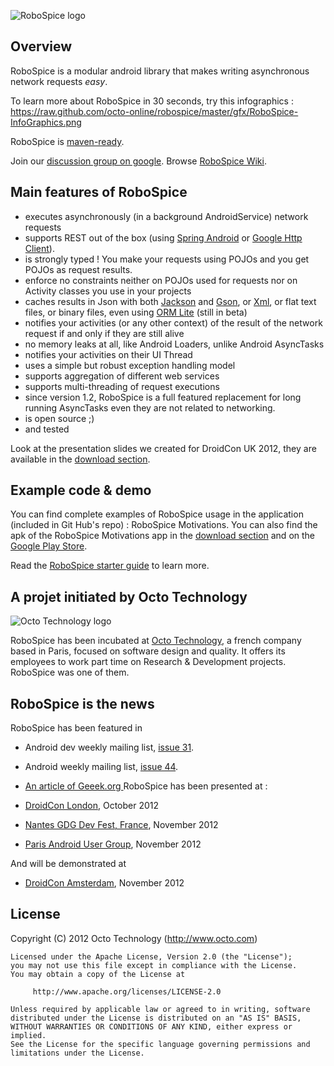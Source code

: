 ![RoboSpice logo](https://raw.github.com/octo-online/robospice/master/gfx/Robospice-logo-white-background.png)

Overview
--------

RoboSpice is a modular android library that makes writing asynchronous network requests *easy*.

To learn more about RoboSpice in 30 seconds, try this infographics : 
https://raw.github.com/octo-online/robospice/master/gfx/RoboSpice-InfoGraphics.png

RoboSpice is [maven-ready](http://search.maven.org/#search%7Cga%7C1%7Crobospice).

Join our [discussion group on google](https://groups.google.com/forum/?fromgroups#!forum/robospice).
Browse [RoboSpice Wiki](https://github.com/octo-online/robospice/wiki).

Main features of RoboSpice
--------------------------

* executes asynchronously (in a background AndroidService) network requests
* supports REST out of the box (using [Spring Android](http://www.springsource.org/spring-android) or [Google Http Client](http://code.google.com/p/google-http-java-client)).
* is strongly typed ! You make your requests using POJOs and you get POJOs as request results.
* enforce no constraints neither on POJOs used for requests nor on Activity classes you use in your projects
* caches results in Json with both [Jackson](http://jackson.codehaus.org/) and [Gson](http://code.google.com/p/google-gson/), 
or [Xml](http://simple.sourceforge.net/), or flat text files, or binary files, even using [ORM Lite](http://ormlite.com/sqlite_java_android_orm.shtml) (still in beta)
* notifies your activities (or any other context) of the result of the network request if and only if they are still alive
* no memory leaks at all, like Android Loaders, unlike Android AsyncTasks
* notifies your activities on their UI Thread
* uses a simple but robust exception handling model
* supports aggregation of different web services
* supports multi-threading of request executions
* since version 1.2, RoboSpice is a full featured replacement for long running AsyncTasks even they are not related to networking.
* is open source ;) 
* and tested

Look at the presentation slides we created for DroidCon UK 2012, they are available in the [download section](https://github.com/octo-online/robospice/downloads).

Example code & demo
-------------------

You can find complete examples of RoboSpice usage in the application (included in Git Hub's repo) : RoboSpice Motivations.
You can also find the apk of the RoboSpice Motivations app in the [download section](https://github.com/octo-online/robospice/downloads) and on the [Google Play Store](http://goo.gl/pzqH4).

Read the [RoboSpice starter guide](https://github.com/octo-online/robospice/wiki) to learn more.


A projet initiated by Octo Technology 
-------------------------------------

![Octo Technology logo](https://raw.github.com/octo-online/robospice/master/gfx/octo-ascii-logo-blue.png)

RoboSpice has been incubated at [Octo Technology](http://www.octo.com/en), a french company based in Paris, focused on software design and quality. 
It offers its employees to work part time on Research & Development projects. RoboSpice was one of them.

RoboSpice is the news 
---------------------

RoboSpice has been featured in 
* Android dev weekly mailing list, [issue 31](http://androiddevweekly.com/2012/10/29/Issue-31.html).
* Android weekly mailing list, [issue 44](http://androidweekly.net/).
* [An article of Geeek.org ](http://www.geeek.org/developpement-android-robospice-simplifie-vos-appels-reseau-asynchrone-690.html)
RoboSpice has been presented at : 

* [DroidCon London](http://uk.droidcon.com/), October 2012
* [Nantes GDG Dev Fest, France](http://devfest.gdgnantes.com/?utm_source=3eme%2Bmsg&utm_medium=google-plus&utm_campaign=mailing-devfest), November 2012
* [Paris Android User Group](http://www.paug.fr/actualite-android/conference-presentation-des-librairies-robospice-et-polaris/), November 2012


And will be demonstrated at 
* [DroidCon Amsterdam](http://www.droidcon.nl/), November 2012


License
-------

  Copyright (C) 2012 Octo Technology (http://www.octo.com)
	
	Licensed under the Apache License, Version 2.0 (the "License");
	you may not use this file except in compliance with the License.
	You may obtain a copy of the License at
	
	     http://www.apache.org/licenses/LICENSE-2.0
	
	Unless required by applicable law or agreed to in writing, software
	distributed under the License is distributed on an "AS IS" BASIS,
	WITHOUT WARRANTIES OR CONDITIONS OF ANY KIND, either express or implied.
	See the License for the specific language governing permissions and
	limitations under the License.